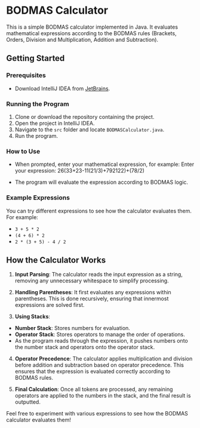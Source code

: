 # BODMAS Calculator

This is a simple BODMAS calculator implemented in Java. It evaluates mathematical expressions according to the BODMAS rules (Brackets, Orders, Division and Multiplication, Addition and Subtraction).

## Getting Started

### Prerequisites

- Download IntelliJ IDEA from [JetBrains](https://www.jetbrains.com/idea/download/download-thanks.html?platform=windows).

### Running the Program

1. Clone or download the repository containing the project.
2. Open the project in IntelliJ IDEA.
3. Navigate to the `src` folder and locate `BODMASCalculator.java`.
4. Run the program.

### How to Use

- When prompted, enter your mathematical expression, for example:
Enter your expression: 26(33+23-11(21/3)+792122)+(78/2)

- The program will evaluate the expression according to BODMAS logic.

### Example Expressions
You can try different expressions to see how the calculator evaluates them. For example:
- `3 + 5 * 2`
- `(4 + 6) * 2`
- `2 * (3 + 5) - 4 / 2`

## How the Calculator Works

1. **Input Parsing**: The calculator reads the input expression as a string, removing any unnecessary whitespace to simplify processing.

2. **Handling Parentheses**: It first evaluates any expressions within parentheses. This is done recursively, ensuring that innermost expressions are solved first.

3. **Using Stacks**:
 - **Number Stack**: Stores numbers for evaluation.
 - **Operator Stack**: Stores operators to manage the order of operations.
 - As the program reads through the expression, it pushes numbers onto the number stack and operators onto the operator stack.

4. **Operator Precedence**: The calculator applies multiplication and division before addition and subtraction based on operator precedence. This ensures that the expression is evaluated correctly according to BODMAS rules.

5. **Final Calculation**: Once all tokens are processed, any remaining operators are applied to the numbers in the stack, and the final result is outputted.

Feel free to experiment with various expressions to see how the BODMAS calculator evaluates them!


